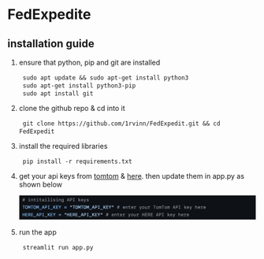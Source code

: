 # FedExpedite
installation guide
-------
1. ensure that python, pip and git are installed

        sudo apt update && sudo apt-get install python3
        sudo apt-get install python3-pip
        sudo apt install git
4. clone the github repo & cd into it

        git clone https://github.com/1rvinn/FedExpedit.git && cd FedExpedit
5. install the required libraries

        pip install -r requirements.txt
7. get your api keys from [tomtom](https://developer.tomtom.com/ "tomtom") & [here](https://platform.here.com/ "here"). then update them in app.py as shown below

   ![](https://github.com/1rvinn/FedExpedite/blob/main/images/Screenshot.png?raw=true)
8. run the app

        streamlit run app.py
